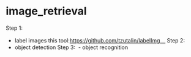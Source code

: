# image_retrieval

Step 1: 
  - label images
  this tool:https://github.com/tzutalin/labelImg　
Step 2:
  - object detection
Step 3: 
  - object recognition
